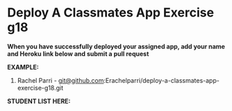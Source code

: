 # Deploy A Classmates App Exercise g18

__When you have successfully deployed your assigned app, add your name and Heroku link below and submit a pull request__

__EXAMPLE:__

1. Rachel Parri - git@github.com:Erachelparri/deploy-a-classmates-app-exercise-g18.git

__STUDENT LIST HERE:__
